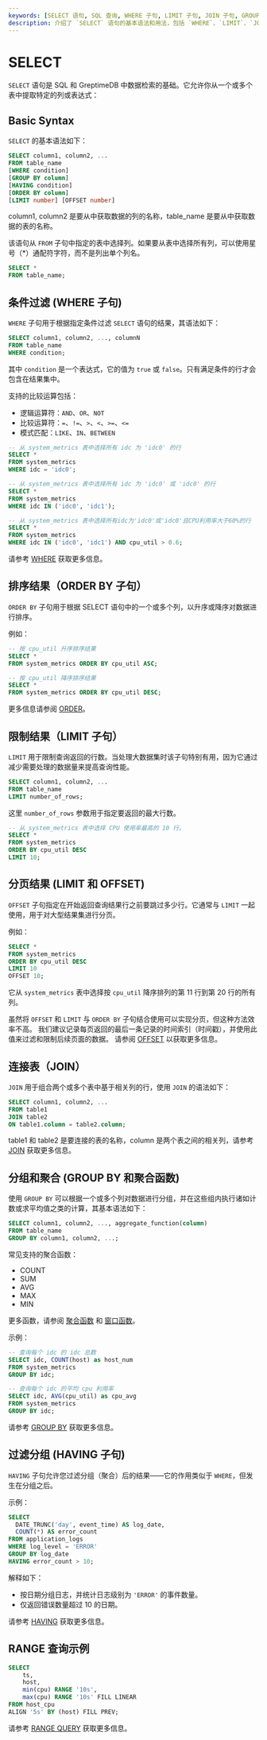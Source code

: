 ```yaml
---
keywords: [SELECT 语句, SQL 查询, WHERE 子句, LIMIT 子句, JOIN 子句, GROUP BY 子句]
description: 介绍了 `SELECT` 语句的基本语法和用法，包括 `WHERE`、`LIMIT`、`JOIN` 和 `GROUP BY` 子句的示例。
---
```


# SELECT

`SELECT` 语句是 SQL 和 GreptimeDB 中数据检索的基础。它允许你从一个或多个表中提取特定的列或表达式：

## Basic Syntax

`SELECT` 的基本语法如下：

```sql
SELECT column1, column2, ...
FROM table_name
[WHERE condition]
[GROUP BY column]
[HAVING condition]
[ORDER BY column]
[LIMIT number] [OFFSET number]
```

column1, column2 是要从中获取数据的列的名称，table_name 是要从中获取数据的表的名称。

该语句从 `FROM` 子句中指定的表中选择列。如果要从表中选择所有列，可以使用星号（*）通配符字符，而不是列出单个列名。

```sql
SELECT *
FROM table_name;
```

## 条件过滤 (WHERE 子句)

`WHERE` 子句用于根据指定条件过滤 `SELECT` 语句的结果，其语法如下：

```sql
SELECT column1, column2, ..., columnN
FROM table_name
WHERE condition;
```

其中 `condition` 是一个表达式，它的值为 `true` 或 `false`。只有满足条件的行才会包含在结果集中。

支持的比较运算包括：
* 逻辑运算符：`AND`、`OR`、`NOT`
* 比较运算符：`=`、`!=`、`>`、`<`、`>=`、`<=`
* 模式匹配：`LIKE`、`IN`、`BETWEEN`

```sql
-- 从 system_metrics 表中选择所有 idc 为 'idc0' 的行
SELECT *
FROM system_metrics
WHERE idc = 'idc0';

-- 从 system_metrics 表中选择所有 idc 为 'idc0' 或 'idc0' 的行
SELECT *
FROM system_metrics
WHERE idc IN ('idc0', 'idc1');

-- 从 system_metrics 表中选择所有idc为'idc0'或'idc0'且CPU利用率大于60%的行
SELECT *
FROM system_metrics
WHERE idc IN ('idc0', 'idc1') AND cpu_util > 0.6;
```

请参考 [WHERE](where.md) 获取更多信息。

## 排序结果（ORDER BY 子句）

`ORDER BY` 子句用于根据 SELECT 语句中的一个或多个列，以升序或降序对数据进行排序。

例如：

```sql
-- 按 cpu_util 升序排序结果
SELECT *
FROM system_metrics ORDER BY cpu_util ASC;

-- 按 cpu_util 降序排序结果
SELECT *
FROM system_metrics ORDER BY cpu_util DESC;
```

更多信息请参阅 [ORDER](order_by.md)。

## 限制结果（LIMIT 子句）

`LIMIT` 用于限制查询返回的行数。当处理大数据集时该子句特别有用，因为它通过减少需要处理的数据量来提高查询性能。

```sql
SELECT column1, column2, ...
FROM table_name
LIMIT number_of_rows;
```

这里 `number_of_rows` 参数用于指定要返回的最大行数。

```sql
-- 从 system_metrics 表中选择 CPU 使用率最高的 10 行。
SELECT *
FROM system_metrics
ORDER BY cpu_util DESC
LIMIT 10;
```


## 分页结果 (LIMIT 和 OFFSET)

`OFFSET` 子句指定在开始返回查询结果行之前要跳过多少行。它通常与 `LIMIT` 一起使用，用于对大型结果集进行分页。

例如：
```sql
SELECT *
FROM system_metrics
ORDER BY cpu_util DESC
LIMIT 10
OFFSET 10;
```

它从 `system_metrics` 表中选择按 `cpu_util` 降序排列的第 11 行到第 20 行的所有列。

虽然将 `OFFSET` 和 `LIMIT` 与 `ORDER BY` 子句结合使用可以实现分页，但这种方法效率不高。 我们建议记录每页返回的最后一条记录的时间索引（时间戳），并使用此值来过滤和限制后续页面的数据。 请参阅 [OFFSET](offset.md) 以获取更多信息。

## 连接表（JOIN）

`JOIN` 用于组合两个或多个表中基于相关列的行，使用 `JOIN` 的语法如下：

```sql
SELECT column1, column2, ...
FROM table1
JOIN table2
ON table1.column = table2.column;
```

table1 和 table2 是要连接的表的名称，column 是两个表之间的相关列，请参考[JOIN](join.md) 获取更多信息。

## 分组和聚合 (GROUP BY 和聚合函数)

使用 `GROUP BY` 可以根据一个或多个列对数据进行分组，并在这些组内执行诸如计数或求平均值之类的计算，其基本语法如下：

```sql
SELECT column1, column2, ..., aggregate_function(column)
FROM table_name
GROUP BY column1, column2, ...;
```

常见支持的聚合函数：
* COUNT
* SUM
* AVG
* MAX
* MIN

更多函数，请参阅 [聚合函数](/reference/sql/functions/df-functions.md#aggregate-functions) 和 [窗口函数](/reference/sql/functions/df-functions.md#window-functions)。

示例：
```sql
-- 查询每个 idc 的 idc 总数
SELECT idc, COUNT(host) as host_num
FROM system_metrics
GROUP BY idc;

-- 查询每个 idc 的平均 cpu 利用率
SELECT idc, AVG(cpu_util) as cpu_avg
FROM system_metrics
GROUP BY idc;
```

请参考 [GROUP BY](group_by.md) 获取更多信息。

## 过滤分组 (HAVING 子句)

`HAVING` 子句允许您过滤分组（聚合）后的结果——它的作用类似于 `WHERE`，但发生在分组之后。

示例：
```sql
SELECT
  DATE_TRUNC('day', event_time) AS log_date,
  COUNT(*) AS error_count
FROM application_logs
WHERE log_level = 'ERROR'
GROUP BY log_date
HAVING error_count > 10;
```

解释如下：
* 按日期分组日志，并统计日志级别为 `'ERROR'` 的事件数量。
* 仅返回错误数量超过 10 的日期。

请参考 [HAVING](having.md) 获取更多信息。

## RANGE 查询示例

```sql
SELECT 
    ts, 
    host, 
    min(cpu) RANGE '10s',
    max(cpu) RANGE '10s' FILL LINEAR 
FROM host_cpu 
ALIGN '5s' BY (host) FILL PREV;
```

请参考 [RANGE QUERY](range.md) 获取更多信息。
